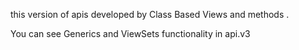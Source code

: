 this version of apis developed by Class Based Views and methods . 

You can see Generics and ViewSets functionality in api.v3